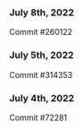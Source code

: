 ### July 8th, 2022

Commit #260122

### July 5th, 2022

Commit #314353


### July 4th, 2022

Commit #72281
